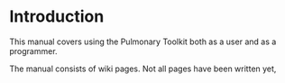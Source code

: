# Introduction #

This manual covers using the Pulmonary Toolkit both as a user and as a programmer.

The manual consists of wiki pages. Not all pages have been written yet,

